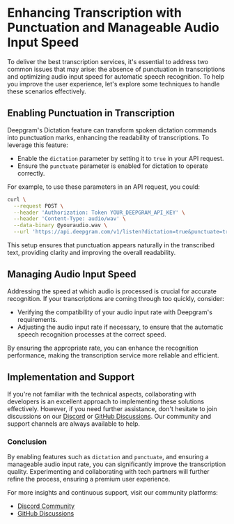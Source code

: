 # Enhancing Transcription with Punctuation and Manageable Audio Input Speed

To deliver the best transcription services, it's essential to address two common issues that may arise: the absence of punctuation in transcriptions and optimizing audio input speed for automatic speech recognition. To help you improve the user experience, let's explore some techniques to handle these scenarios effectively.

## Enabling Punctuation in Transcription

Deepgram's Dictation feature can transform spoken dictation commands into punctuation marks, enhancing the readability of transcriptions. To leverage this feature:

- Enable the `dictation` parameter by setting it to `true` in your API request.
- Ensure the `punctuate` parameter is enabled for dictation to operate correctly.

For example, to use these parameters in an API request, you could:

```bash
curl \
  --request POST \
  --header 'Authorization: Token YOUR_DEEPGRAM_API_KEY' \
  --header 'Content-Type: audio/wav' \
  --data-binary @youraudio.wav \
  --url 'https://api.deepgram.com/v1/listen?dictation=true&punctuate=true'
```

This setup ensures that punctuation appears naturally in the transcribed text, providing clarity and improving the overall readability.

## Managing Audio Input Speed

Addressing the speed at which audio is processed is crucial for accurate recognition. If your transcriptions are coming through too quickly, consider:

- Verifying the compatibility of your audio input rate with Deepgram's requirements.
- Adjusting the audio input rate if necessary, to ensure that the automatic speech recognition processes at the correct speed.

By ensuring the appropriate rate, you can enhance the recognition performance, making the transcription service more reliable and efficient.

## Implementation and Support

If you're not familiar with the technical aspects, collaborating with developers is an excellent approach to implementing these solutions effectively. However, if you need further assistance, don't hesitate to join discussions on our [Discord](https://discord.gg/deepgram) or [GitHub Discussions](https://github.com/orgs/deepgram/discussions). Our community and support channels are always available to help.

### Conclusion

By enabling features such as `dictation` and `punctuate`, and ensuring a manageable audio input rate, you can significantly improve the transcription quality. Experimenting and collaborating with tech partners will further refine the process, ensuring a premium user experience.

For more insights and continuous support, visit our community platforms:
- [Discord Community](https://discord.gg/deepgram)
- [GitHub Discussions](https://github.com/orgs/deepgram/discussions)